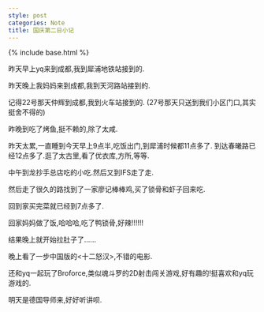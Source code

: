 ```yaml
---
style: post
categories: Note
title: 国庆第二日小记
---
```

{% include base.html %}

昨天早上yq来到成都,我到犀浦地铁站接到的.

昨天晚上我妈妈来到成都,我到天河路站接到的.

记得22号那天仲辉到成都,我到火车站接到的.
(27号那天只送到我们小区门口,其实挺舍不得的)

昨晚到吃了烤鱼,挺不赖的,除了太咸.

昨天太累,一直睡到今天早上9点半,吃饭出门,到犀浦时候都11点多了.
到达春曦路已经12点多了.逛了太古里,看了优衣库,方所,等等.

中午到龙抄手总店吃的小吃.然后又到IFS走了走.

然后走了很久的路找到了一家廖记棒棒鸡,买了锁骨和虾子回来吃.

回到家买完菜就已经到7点多了.

回家妈妈做了饭,哈哈哈,吃了鸭锁骨,好辣!!!!!!

结果晚上就开始拉肚子了......

晚上看了一步中国版的<十二怒汉>,不错的电影.

还和yq一起玩了Broforce,类似魂斗罗的2D射击闯关游戏,好有趣的!挺喜欢和yq玩游戏的.

明天是德国导师来,好好听讲呗.
